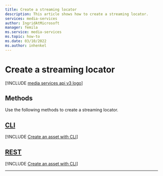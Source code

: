 ```yaml
---
title: Create a streaming locator
description: This article shows how to create a streaming locator.
services: media-services
author: IngridAtMicrosoft
manager: femila 
ms.service: media-services
ms.topic: how-to
ms.date: 03/10/2022
ms.author: inhenkel
---
```


# Create a streaming locator

[!INCLUDE [media services api v3 logo](./includes/v3-hr.md)]

## Methods

Use the following methods to create a streaming locator.

## [CLI](#tab/cli/)

[!INCLUDE [Create an asset with CLI](./includes/task-create-streaming-locator-cli.md)]

## [REST](#tab/rest/)

[!INCLUDE [Create an asset with CLI](./includes/task-create-streaming-locator-rest.md)]

---
